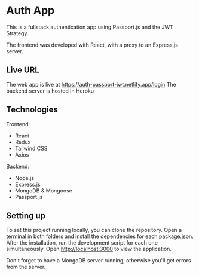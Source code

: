 # Auth App

This is a fullstack authentication app using Passport.js and the JWT Strategy.

The frontend was developed with React, with a proxy to an Express.js server.

## Live URL

The web app is live at https://auth-passport-jwt.netlify.app/login
The backend server is hosted in Heroku

## Technologies

Frontend:

- React
- Redux
- Tailwind CSS
- Axios

Backend:

- Node.js
- Express.js
- MongoDB & Mongoose
- Passport.js

## Setting up

To set this project running locally, you can clone the repository. Open a terminal in both folders and install the dependencies for each package.json. After the installation, run the development script for each one simultaneously. Open [http://localhost:3000](http://localhost:3000) to view the application.

Don't forget to have a MongoDB server running, otherwise you'll get errors from the server.
